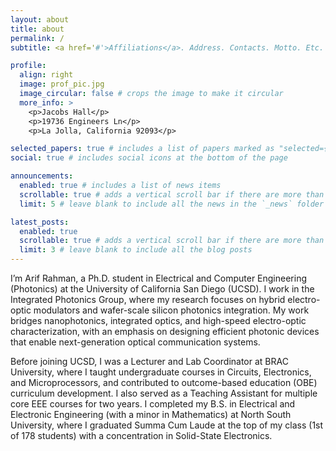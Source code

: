```yaml
---
layout: about
title: about
permalink: /
subtitle: <a href='#'>Affiliations</a>. Address. Contacts. Motto. Etc.

profile:
  align: right
  image: prof_pic.jpg
  image_circular: false # crops the image to make it circular
  more_info: >
    <p>Jacobs Hall</p>
    <p>19736 Engineers Ln</p>
    <p>La Jolla, California 92093</p>

selected_papers: true # includes a list of papers marked as "selected={true}"
social: true # includes social icons at the bottom of the page

announcements:
  enabled: true # includes a list of news items
  scrollable: true # adds a vertical scroll bar if there are more than 3 news items
  limit: 5 # leave blank to include all the news in the `_news` folder

latest_posts:
  enabled: true
  scrollable: true # adds a vertical scroll bar if there are more than 3 new posts items
  limit: 3 # leave blank to include all the blog posts
---
```


I’m Arif Rahman, a Ph.D. student in Electrical and Computer Engineering (Photonics) at the University of California San Diego (UCSD). I work in the Integrated Photonics Group, where my research focuses on hybrid electro-optic modulators and wafer-scale silicon photonics integration. My work bridges nanophotonics, integrated optics, and high-speed electro-optic characterization, with an emphasis on designing efficient photonic devices that enable next-generation optical communication systems.

Before joining UCSD, I was a Lecturer and Lab Coordinator at BRAC University, where I taught undergraduate courses in Circuits, Electronics, and Microprocessors, and contributed to outcome-based education (OBE) curriculum development. I also served as a Teaching Assistant for multiple core EEE courses for two years. I completed my B.S. in Electrical and Electronic Engineering (with a minor in Mathematics) at North South University, where I graduated Summa Cum Laude at the top of my class (1st of 178 students) with a concentration in Solid-State Electronics.


